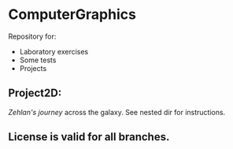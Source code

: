 # ComputerGraphics

Repository for:
 - Laboratory exercises
 - Some tests
 - Projects

## Project2D:
*Zehlan's journey* across the galaxy.
See nested dir for instructions.

## License is valid for all branches.
